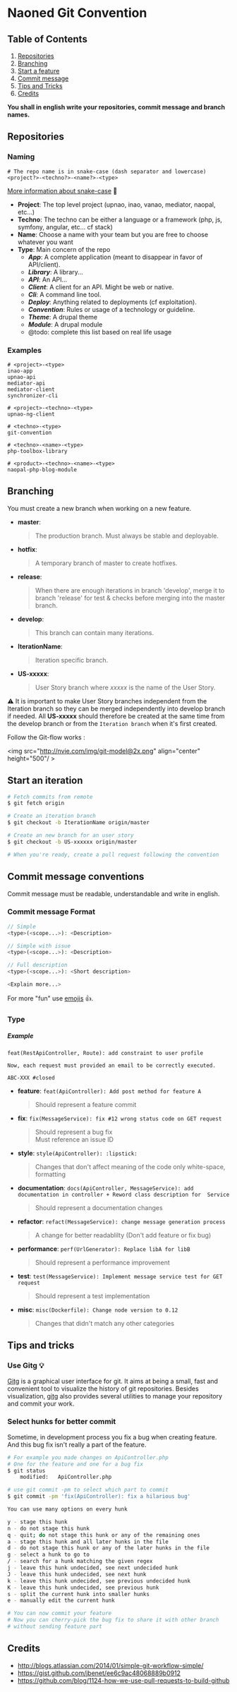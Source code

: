 # Naoned Git Convention

## <a name='TOC'>Table of Contents</a>

  1. [Repositories](#repositories)
  1. [Branching](#branching)
  1. [Start a feature](#start-feature)
  1. [Commit message](#commit-message)
  1. [Tips and Tricks](#tips-tricks)
  1. [Credits](#credits)

**You shall in english write your repositories, commit message and branch names.**
## <a name='repositories'>Repositories</a>
### Naming

  ```
# The repo name is in snake-case (dash separator and lowercase)
<project?>-<techno?>-<name?>-<type>
  ```
[More information about snake-case](https://en.wikipedia.org/wiki/Snake_case) :snake:

- **Project**: The top level project (upnao, inao, vanao, mediator, naopal, etc...)
- **Techno**: The techno can be either a language or a framework (php, js, symfony, angular, etc... cf stack)
- **Name**: Choose a name with your team but you are free to choose whatever you want
- **Type**: Main concern of the repo
  - ***App***: A complete application (meant to disappear in favor of API/client).
  - ***Library***: A library...
  - ***API***: An API...
  - ***Client***: A client for an API. Might be web or native.
  - ***Cli***: A command line tool.
  - ***Deploy***: Anything related to deployments (cf exploitation).
  - ***Convention***: Rules or usage of a technology or guideline.
  - ***Theme***: A drupal theme
  - ***Module***: A drupal module
  - @todo: complete this list based on real life usage

### Examples
```
# <project>-<type>
inao-app
upnao-api
mediator-api
mediator-client
synchronizer-cli

# <project>-<techno>-<type>
upnao-ng-client

# <techno>-<type>
git-convention

# <techno>-<name>-<type>
php-toolbox-library

# <product>-<techno>-<name>-<type>
naopal-php-blog-module
```

## <a name='branching'>Branching</a>

You must create a new branch when working on a new feature.

  - **master**:
    > The production branch. Must always be stable and deployable.
  - **hotfix**:
    > A temporary branch of master to create hotfixes.
  - **release**:
    > When there are enough iterations in branch 'develop', merge it to branch 'release' for test & checks before merging into the master branch.
  - **develop**:
    > This branch can contain many iterations.
  - **IterationName**:
    > Iteration specific branch.
  - **US-xxxxx**:
    > User Story branch where *xxxxx* is the name of the User Story.

:warning: It is important to make User Story branches independent from the Iteration branch so they can be merged independently into develop branch if needed.
All **US-xxxxx** should therefore be created at the same time from the develop branch or from the `Iteration branch` when it's first created.

Follow the Git-flow works :

<img src="http://nvie.com/img/git-model@2x.png" align="center" height="500"/ >

## <a name='start-feature'>Start an iteration</a>

```bash
# Fetch commits from remote
$ git fetch origin

# Create an iteration branch
$ git checkout -b IterationName origin/master

# Create an new branch for an user story
$ git checkout -b US-xxxxxx origin/master

# When you're ready, create a pull request following the convention
```

## <a name='commit-message'>Commit message conventions</a>

Commit message must be readable, understandable and write in english.

### Commit message Format

```php
// Simple
<type>(<scope...>): <Description>

// Simple with issue
<type>(<scope...>): <Description>

// Full description
<type>(<scope...>): <Short description>

<Explain more...>
```
For more "fun" use [emojis](http://www.emoji-cheat-sheet.com/) :+1:.

### Type

##### Example

```text
feat(RestApiController, Route): add constraint to user profile

Now, each request must provided an email to be correctly executed.

ABC-XXX #closed
```

- **feature**: `feat(ApiController): Add post method for feature A`
    > Should represent a feature commit

- **fix**: `fix(MessageService): fix #12 wrong status code on GET request`
    > Should represent a bug fix<br>
    > Must reference an issue ID

- **style**: `style(ApiController): :lipstick:`
    > Changes that don't affect meaning of the code only white-space, formatting

- **documentation**: `docs(ApiController, MessageService): add documentation in controller + Reword class description for  Service`
    > Should represent a documentation changes

- **refactor**: `refact(MessageService): change message generation process`
    > A change for better readablilty (Don't add feature or fix bug)

- **performance**: `perf(UrlGenerator): Replace libA for libB`
    > Should represent a performance improvement

- **test**: `test(MessageService): Implement message service test for GET request`
    > Should represent a test implementation

- **misc**: `misc(Dockerfile): Change node version to 0.12`
    > Changes that didn't match any other categories



## <a name='tips-tricks'>Tips and tricks</a>


### Use Gitg :bulb:

[Gitg](https://wiki.gnome.org/Apps/Gitg) is a graphical user interface for git. It aims at being a small,
fast and convenient tool to visualize the history of git repositories.
Besides visualization, [gitg](https://wiki.gnome.org/Apps/Gitg) also provides several utilities to manage your
repository and commit your work.

### Select hunks for better commit

Sometime, in development process you fix a bug when creating feature. And this bug fix isn't really a part of the feature.

```bash
# For example you made changes on ApiController.php
# One for the feature and one for a bug fix
$ git status
    modified:   ApiController.php

# use git commit -pm to select which part to commit
$ git commit -pm 'fix(ApiController): fix a hilarious bug'

You can use many options on every hunk

y - stage this hunk
n - do not stage this hunk
q - quit; do not stage this hunk or any of the remaining ones
a - stage this hunk and all later hunks in the file
d - do not stage this hunk or any of the later hunks in the file
g - select a hunk to go to
/ - search for a hunk matching the given regex
j - leave this hunk undecided, see next undecided hunk
J - leave this hunk undecided, see next hunk
k - leave this hunk undecided, see previous undecided hunk
K - leave this hunk undecided, see previous hunk
s - split the current hunk into smaller hunks
e - manually edit the current hunk

# You can now commit your feature
# Now you can cherry-pick the bug fix to share it with other branch
# without sending feature part

```

## <a name='credits'>Credits</a>

  - http://blogs.atlassian.com/2014/01/simple-git-workflow-simple/
  - https://gist.github.com/jbenet/ee6c9ac48068889b0912
  - https://github.com/blog/1124-how-we-use-pull-requests-to-build-github
